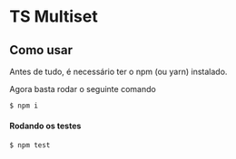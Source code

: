 # TS Multiset

## Como usar

Antes de tudo, é necessário ter o npm (ou yarn) instalado.

Agora basta rodar o seguinte comando

```bash
$ npm i
```

#### Rodando os testes

```bash
$ npm test
```